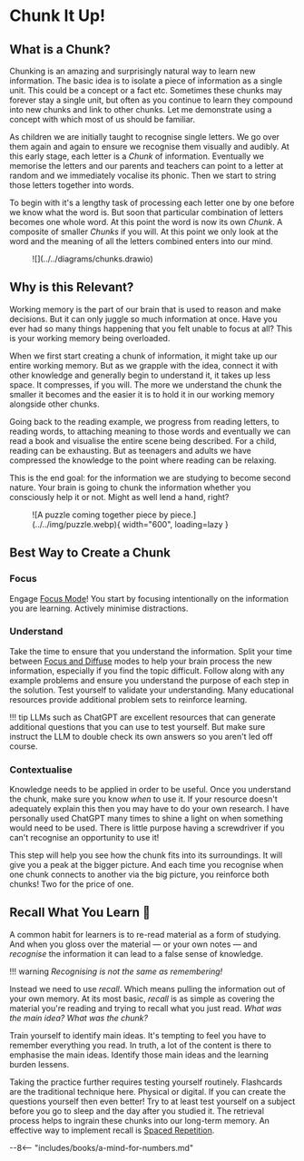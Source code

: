 # Chunk It Up!

## What is a Chunk?
Chunking is an amazing and surprisingly natural way to learn new information. The basic idea is to isolate a piece of information as a single unit. This could be a concept or a fact etc. Sometimes these chunks may forever stay a single unit, but often as you continue to learn they compound into new chunks and link to other chunks. Let me demonstrate using a concept with which most of us should be familiar.

As children we are initially taught to recognise single letters. We go over them again and again to ensure we recognise them visually and audibly. At this early stage, each letter is a _Chunk_ of information. Eventually we memorise the letters and our parents and teachers can point to a letter at random and we immediately vocalise its phonic. Then we start to string those letters together into words.

To begin with it's a lengthy task of processing each letter one by one before we know what the word is. But soon that particular combination of letters becomes one whole word. At this point the word is now its own _Chunk_. A composite of smaller _Chunks_ if you will. At this point we only look at the word and the meaning of all the letters combined enters into our mind.

<figure markdown="span">
  ![](../../diagrams/chunks.drawio)
</figure>

## Why is this Relevant?
Working memory is the part of our brain that is used to reason and make decisions. But it can only juggle so much information at once. Have you ever had so many things happening that you felt unable to focus at all? This is your working memory being overloaded.

When we first start creating a chunk of information, it might take up our entire working memory. But as we grapple with the idea, connect it with other knowledge and generally begin to understand it, it takes up less space. It compresses, if you will. The more we understand the chunk the smaller it becomes and the easier it is to hold it in our working memory alongside other chunks.

Going back to the reading example, we progress from reading letters, to reading words, to attaching meaning to those words and eventually we can read a book and visualise the entire scene being described. For a child, reading can be exhausting. But as teenagers and adults we have compressed the knowledge to the point where reading can be relaxing.

This is the end goal: for the information we are studying to become second nature. Your brain is going to chunk the information whether you consciously help it or not. Might as well lend a hand, right?

<figure markdown="span">
  ![A puzzle coming together piece by piece.](../../img/puzzle.webp){ width="600", loading=lazy }
</figure>


## Best Way to Create a Chunk
### Focus
Engage [Focus Mode](./focused-and-diffuse.md#focused)! You start by focusing intentionally on the information you are learning. Actively minimise distractions.

### Understand
Take the time to ensure that you understand the information. Split your time between [Focus and Diffuse](./focused-and-diffuse.md#combine-the-two) modes to help your brain process the new information, especially if you find the topic difficult. Follow along with any example problems and ensure you understand the purpose of each step in the solution. Test yourself to validate your understanding. Many educational resources provide additional problem sets to reinforce learning.

!!! tip
    LLMs such as ChatGPT are excellent resources that can generate additional questions that you can use to test yourself. But make sure instruct the LLM to double check its own answers so you aren't led off course.

### Contextualise
Knowledge needs to be applied in order to be useful. Once you understand the chunk, make sure you know _when_ to use it. If your resource doesn't adequately explain this then you may have to do your own research. I have personally used ChatGPT many times to shine a light on when something would need to be used. There is little purpose having a screwdriver if you can't recognise an opportunity to use it!

This step will help you see how the chunk fits into its surroundings. It will give you a peak at the bigger picture. And each time you recognise when one chunk connects to another via the big picture, you reinforce both chunks! Two for the price of one.


## Recall What You Learn :brain:
A common habit for learners is to re-read material as a form of studying. And when you gloss over the material — or your own notes — and _recognise_ the information it can lead to a false sense of knowledge. 

!!! warning
    _Recognising is not the same as remembering!_

Instead we need to use _recall_. Which means pulling the information out of your own memory. At its most basic, _recall_ is as simple as covering the material you're reading and trying to recall what you just read. _What was the main idea? What was the chunk?_

Train yourself to identify main ideas. It's tempting to feel you have to remember everything you read. In truth, a lot of the content is there to emphasise the main ideas. Identify those main ideas and the learning burden lessens.

Taking the practice further requires testing yourself routinely. Flashcards are the traditional technique here. Physical or digital. If you can create the questions yourself then even better! Try to at least test yourself on a subject before you go to sleep and the day after you studied it. The retrieval process helps to ingrain these chunks into our long-term memory. An effective way to implement recall is [Spaced Repetition](./spaced-repetition.md).


--8<-- "includes/books/a-mind-for-numbers.md"